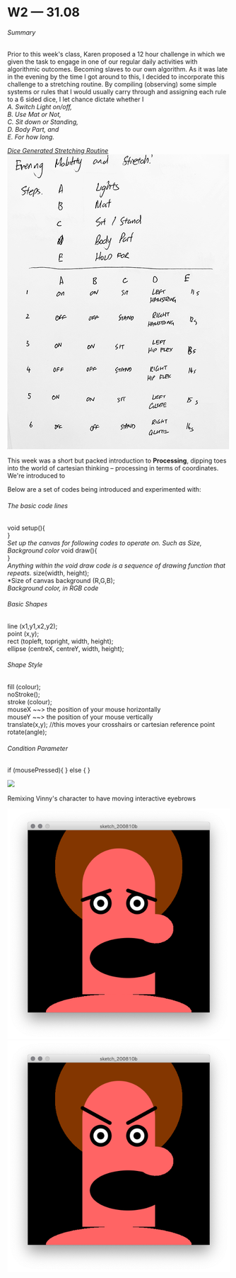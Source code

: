 # W2 — 31.08

###### Summary

Prior to this week's class, Karen proposed a 12 hour challenge in which we given the task to engage in one of our regular daily activities with algorithmic outcomes. Becoming slaves to our own algorithm. As it was late in the evening by the time I got around to this, I decided to incorporate this challenge to a stretching routine. By compiling (observing) some simple systems or rules that I would usually carry through and assigning each rule to a 6 sided dice, I let chance dictate whether I</br>*A. Switch Light on/off,</br>B. Use Mat or Not,</br>C. Sit down or Standing,</br>D. Body Part, and</br>E. For how long.*</br>

[*Dice Generated Stretching Routine*](https://vimeo.com/446449879)</br><img src=https://github.com/mikewlam/S2A/blob/master/WK2/StretchRoutineRules.png>

This week was a short but packed introduction to **Processing**, dipping toes into the world of cartesian thinking – processing in terms of coordinates. We're introduced to 



Below are a set of codes being introduced and experimented with:

###### The basic code lines

void setup(){</br>
}</br>
*Set up the canvas for following codes to operate on. Such as Size, Background color*
void draw(){</br>
}</br>
*Anything within the void draw code is a sequence of drawing function that repeats.*
size(width, height);</br>
*Size of canvas
background (R,G,B);</br>
*Background color, in RGB code*

###### Basic Shapes
line (x1,y1,x2,y2);</br>
point (x,y);</br>
rect (topleft, topright, width, height);</br>
ellipse (centreX, centreY, width, height);</br>

###### Shape Style
fill (colour);</br>
noStroke();</br>
stroke (colour);</br>
mouseX ~~> the position of your mouse horizontally </br>
mouseY ~~> the position of your mouse vertically </br>
translate(x,y); //this moves your crosshairs or cartesian reference point</br>
rotate(angle);</br>

###### Condition Parameter
if (mousePressed){
}
else {
}

<img src="weird-selfportrait.png" width="550" />

Remixing Vinny's character to have moving interactive eyebrows

<img src=https://github.com/mikewlam/S2A/blob/master/WK2/MovingBrow.png><img src=https://github.com/mikewlam/S2A/blob/master/WK2/AngryBrow.png>
